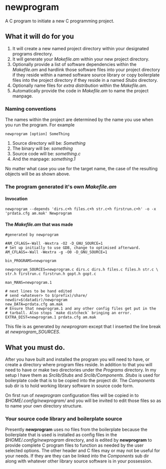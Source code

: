 # newprogram
A C program to initiate a new C programming project.

## What it will do for you
1. It will create a new named project directory within your designated
programs directory.
2. It will generate your _Makefile.am_ within your new project directory.
3. Optionally provide a list of software dependencies within the
_Makefile.am_ and hardlink those software files into your project
directory if they reside within a named software source library or copy
boilerplate files into the project directory if they reside in a named
_Stubs_ directory.
4. Optionally name files for _extra distribution_ within the
_Makefile.am._
5. Automatically provide the code in _Makefile.am_ to name the project
manpage.

### Naming conventions
The names within the project are determined by the name you use when you
run the program.
For example
```
newprogram [option] SomeThing
```
1. Source directory will be: _Something_
2. The binary will be: _something_
3. Source code will be: _something.c_
4. And the manpage: _something.1_

No matter what case you use for the target name, the case of the
resulting objects will be as shown above.

### The program generated it's own _Makefile.am_

#### Invocation
```
newprogram --depends 'dirs.c+h files.c+h str.c+h firstrun.c+h' -o -x
'prdata.cfg am.mak' Newprogram
```

#### The _Makefile.am_ that was made
```
#generated by newprogram

#AM_CFLAGS=-Wall -Wextra -O2 -D_GNU_SOURCE=1
# Set up initially to use GDB, change to optimised afterward.
AM_CFLAGS=-Wall -Wextra -g -O0 -D_GNU_SOURCE=1

bin_PROGRAMS=newprogram

newprogram_SOURCES=newprogram.c dirs.c dirs.h files.c files.h str.c \
str.h firstrun.c firstrun.h gopt.h gopt.c

man_MANS=newprogram.1

# next lines to be hand edited
# send <whatever> to $(prefix)/share/
newdir=$(datadir)/newprogram
new_DATA=prdata.cfg am.mak
# Ensure that newprogram.1 and any other config files get put in the
# tarball. Also stops `make distcheck` bringing an error.
EXTRA_DIST=newprogram.1 prdata.cfg am.mak
```
This file is as generated by _newprogram_ except that I inserted the
line break at _newprogram_SOURCES_.

## What you must do.

After you have built and installed the program you will need to have, or
create a directory where program files reside. In addition to that you
will need to have or make two directories under the
_Programs_ directory. In my setup I have them as
_Srclib/Stubs_ and _Srclib/Components_. _Stubs_ is used for boilerplate
code that is to be copied into the project dir. The
_Components_ sub dir is to hold working library software in source code
form.

On first run of _newprogram_ configuration files will be copied in to
_$HOME/.config/newprogram/_ and you will be invited to edit those files
so as to name your own directory structure.

### Your source code library and boilerplate source

Presently **newprogram** uses no files from the boilerplate because the
boilerplate that is used is installed as config files in the
_$HOME/.config/newprogram_ directory, and is edited by **newprogram** to
provide complete C program files to function as needed by the user
selected options.
The other header and C files may or may not be useful for your needs. If
they are they can be linked into the _Components_ sub dir along with
whatever other library source software is in your possession.
